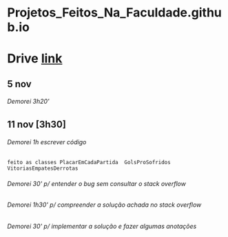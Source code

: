 # Projetos_Feitos_Na_Faculdade.github.io

# Drive [link](https://drive.google.com/drive/folders/1uq2bJyJE5SYX3SFSmmVuL2CCkWpAh5hO)

## 5 nov 
###### Demorei 3h20'

## 11 nov  [3h30]
###### Demorei 1h escrever código
    feito as classes PlacarEmCadaPartida  GolsProSofridos VitoriasEmpatesDerrotas
###### Demorei 30' p/ entender o bug sem consultar o stack overflow
###### Demorei 1h30' p/ compreender a solução achada no stack overflow
###### Demorei 30' p/ implementar a solução e fazer algumas anotações

